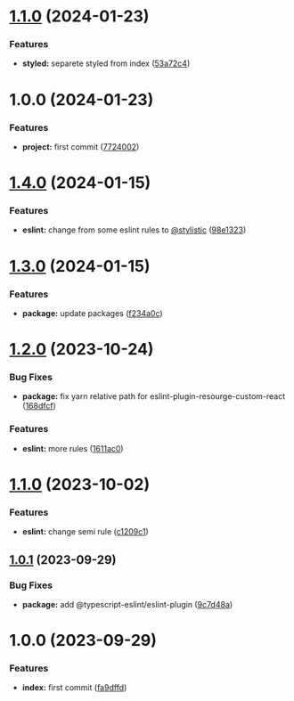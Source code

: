 # [1.1.0](https://github.com/resourge/stylelint-config-resourge/compare/v1.0.0...v1.1.0) (2024-01-23)


### Features

* **styled:** separete styled from index ([53a72c4](https://github.com/resourge/stylelint-config-resourge/commit/53a72c415707de34cc91bfda04875abd195c012c))

# 1.0.0 (2024-01-23)


### Features

* **project:** first commit ([7724002](https://github.com/resourge/stylelint-config-resourge/commit/77240027cff2fbd91994f9218bd415a7cf961a01))

# [1.4.0](https://github.com/resourge/eslint-config-resourge-typescript/compare/v1.3.0...v1.4.0) (2024-01-15)


### Features

* **eslint:** change from some eslint rules to [@stylistic](https://github.com/stylistic) ([98e1323](https://github.com/resourge/eslint-config-resourge-typescript/commit/98e132340d32123f59400f9a58c5fecbc1a18c53))

# [1.3.0](https://github.com/resourge/eslint-config-resourge-typescript/compare/v1.2.0...v1.3.0) (2024-01-15)


### Features

* **package:** update packages ([f234a0c](https://github.com/resourge/eslint-config-resourge-typescript/commit/f234a0c1b04f9c8f52854c3689c041932ab160d3))

# [1.2.0](https://github.com/resourge/eslint-config-resourge-typescript/compare/v1.1.0...v1.2.0) (2023-10-24)


### Bug Fixes

* **package:** fix yarn relative path for eslint-plugin-resourge-custom-react ([168dfcf](https://github.com/resourge/eslint-config-resourge-typescript/commit/168dfcf5ff2966aa41850168503baacfb79d0f05))


### Features

* **eslint:** more rules ([1611ac0](https://github.com/resourge/eslint-config-resourge-typescript/commit/1611ac0f00021310e21cd3557aca78faf5cc6f5d))

# [1.1.0](https://github.com/resourge/eslint-config-resourge-typescript/compare/v1.0.1...v1.1.0) (2023-10-02)


### Features

* **eslint:** change semi rule ([c1209c1](https://github.com/resourge/eslint-config-resourge-typescript/commit/c1209c14d8ad5abf13753e4d5c37b803bba35dd1))

## [1.0.1](https://github.com/resourge/eslint-config-resourge-typescript/compare/v1.0.0...v1.0.1) (2023-09-29)


### Bug Fixes

* **package:** add @typescript-eslint/eslint-plugin ([9c7d48a](https://github.com/resourge/eslint-config-resourge-typescript/commit/9c7d48a1075d2f59b457bc2e0727f48192c632bc))

# 1.0.0 (2023-09-29)


### Features

* **index:** first commit ([fa9dffd](https://github.com/resourge/eslint-config-resourge-typescript/commit/fa9dffd0e7be531237c0e70c40eb80e7d95de55e))
